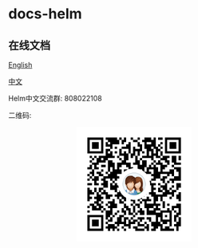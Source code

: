# docs-helm

## 在线文档

[English](src/docs/en/README.md)

[中文](https://docs-helm.codeforfun.cn)

Helm中文交流群: 808022108

二维码:

<p align="center">
  <a href="//shang.qq.com/wpa/qunwpa?idkey=d6aa90b5aa23754d9fa6df1d12dc0de62ca77ab22db6c601fc7dc8a10744e2de">
    <img width="230" src="https://raw.githubusercontent.com/qq253498229/docs-helm/master/qrcode.png">
  </a>
</p>

